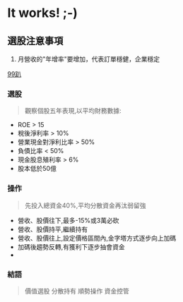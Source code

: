 # It works! ;-)


## 選股注意事項

1. 月營收的"年增率"要增加，代表訂單穩健，企業穩定


[99趴](https://ericgung.pixnet.net/blog/post/104450056?fbclid=IwAR2oaniW48RiiOgHHcM0VElFT7oNWQdZHFf3zp-vyQzC2q8EyBu9oImFuvw)
### 選股
> 觀察個股五年表現,以平均財務數據:
+ ROE > 15
+ 稅後淨利率 > 10%
+ 營業現金對淨利比率 > 50%
+ 負債比率 < 50%
+ 現金股息殖利率 > 6%
+ 股本低於50億

### 操作 
> 先投入總資金40%,平均分散資金再汰弱留強
+ 營收、股價往下,最多-15%或3萬必砍
+ 營收、股價持平,繼續持有
+ 營收、股價往上,設定價格區間內,金字塔方式逐步向上加碼
+ 加碼後趨勢反轉,有獲利下逐步抽會資金
+ 

### 結語
> 價值選股 分散持有 順勢操作 資金控管


